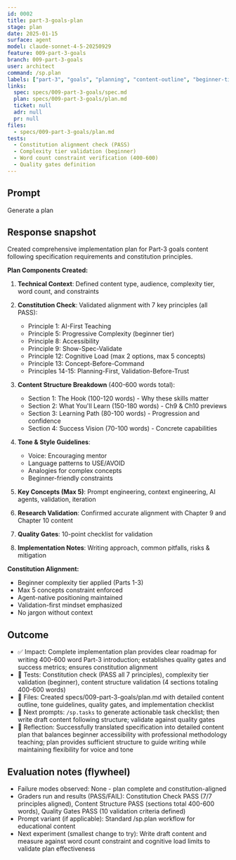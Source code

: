 ```yaml
---
id: 0002
title: part-3-goals-plan
stage: plan
date: 2025-01-15
surface: agent
model: claude-sonnet-4-5-20250929
feature: 009-part-3-goals
branch: 009-part-3-goals
user: architect
command: /sp.plan
labels: ["part-3", "goals", "planning", "content-outline", "beginner-tier", "prompt-engineering", "context-engineering"]
links:
  spec: specs/009-part-3-goals/spec.md
  plan: specs/009-part-3-goals/plan.md
  ticket: null
  adr: null
  pr: null
files:
  - specs/009-part-3-goals/plan.md
tests:
  - Constitution alignment check (PASS)
  - Complexity tier validation (beginner)
  - Word count constraint verification (400-600)
  - Quality gates definition
---
```


## Prompt

Generate a plan

## Response snapshot

Created comprehensive implementation plan for Part-3 goals content following specification requirements and constitution principles.

**Plan Components Created:**

1. **Technical Context**: Defined content type, audience, complexity tier, word count, and constraints
2. **Constitution Check**: Validated alignment with 7 key principles (all PASS):
   - Principle 1: AI-First Teaching
   - Principle 5: Progressive Complexity (beginner tier)
   - Principle 8: Accessibility
   - Principle 9: Show-Spec-Validate
   - Principle 12: Cognitive Load (max 2 options, max 5 concepts)
   - Principle 13: Concept-Before-Command
   - Principles 14-15: Planning-First, Validation-Before-Trust

3. **Content Structure Breakdown** (400-600 words total):
   - Section 1: The Hook (100-120 words) - Why these skills matter
   - Section 2: What You'll Learn (150-180 words) - Ch9 & Ch10 previews
   - Section 3: Learning Path (80-100 words) - Progression and confidence
   - Section 4: Success Vision (70-100 words) - Concrete capabilities

4. **Tone & Style Guidelines**:
   - Voice: Encouraging mentor
   - Language patterns to USE/AVOID
   - Analogies for complex concepts
   - Beginner-friendly constraints

5. **Key Concepts (Max 5)**: Prompt engineering, context engineering, AI agents, validation, iteration

6. **Research Validation**: Confirmed accurate alignment with Chapter 9 and Chapter 10 content

7. **Quality Gates**: 10-point checklist for validation

8. **Implementation Notes**: Writing approach, common pitfalls, risks & mitigation

**Constitution Alignment:**
- Beginner complexity tier applied (Parts 1-3)
- Max 5 concepts constraint enforced
- Agent-native positioning maintained
- Validation-first mindset emphasized
- No jargon without context

## Outcome

- ✅ Impact: Complete implementation plan provides clear roadmap for writing 400-600 word Part-3 introduction; establishes quality gates and success metrics; ensures constitution alignment
- 🧪 Tests: Constitution check (PASS all 7 principles), complexity tier validation (beginner), content structure validation (4 sections totaling 400-600 words)
- 📁 Files: Created specs/009-part-3-goals/plan.md with detailed content outline, tone guidelines, quality gates, and implementation checklist
- 🔁 Next prompts: `/sp.tasks` to generate actionable task checklist; then write draft content following structure; validate against quality gates
- 🧠 Reflection: Successfully translated specification into detailed content plan that balances beginner accessibility with professional methodology teaching; plan provides sufficient structure to guide writing while maintaining flexibility for voice and tone

## Evaluation notes (flywheel)

- Failure modes observed: None - plan complete and constitution-aligned
- Graders run and results (PASS/FAIL): Constitution Check PASS (7/7 principles aligned), Content Structure PASS (sections total 400-600 words), Quality Gates PASS (10 validation criteria defined)
- Prompt variant (if applicable): Standard /sp.plan workflow for educational content
- Next experiment (smallest change to try): Write draft content and measure against word count constraint and cognitive load limits to validate plan effectiveness

